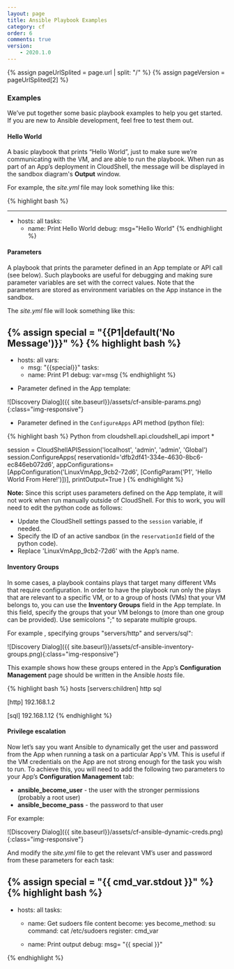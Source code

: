 ```yaml
---
layout: page
title: Ansible Playbook Examples
category: cf
order: 6
comments: true
version:
    - 2020.1.0
---
```


{% assign pageUrlSplited = page.url | split: "/" %}
{% assign pageVersion = pageUrlSplited[2] %}

### Examples
We’ve put together some basic playbook examples to help you get started. If you are new to Ansible development, feel free to test them out.

#### Hello World
A basic playbook that prints “Hello World”, just to make sure we’re communicating with the VM, and are able to run the playbook. When run as part of an App’s deployment in CloudShell, the message will be displayed in the sandbox diagram's **Output** window.

For example, the *site.yml* file may look something like this:

{% highlight bash %}

---
- hosts: all
  tasks:
  - name: Print Hello World
    debug: msg="Hello World"
{% endhighlight %}

<a name="ConfigureApps"></a>

#### Parameters
A playbook that prints the parameter defined in an App template or API call (see below). Such playbooks are useful for debugging and making sure parameter variables are set with the correct values. Note that the parameters are stored as environment variables on the App instance in the sandbox.

The *site.yml* file will look something like this:

{% assign special = "{{P1|default('No Message')}}" %}
{% highlight bash %}
---
- hosts: all
  vars: 
  - msg: "{{special}}"
  tasks:
  - name: Print P1
    debug: var=msg
{% endhighlight %}

* Parameter defined in the App template:

![Discovery Dialog]({{ site.baseurl}}/assets/cf-ansible-params.png){:class="img-responsive"}

* Parameter defined in the `ConfigureApps` API method (python file):

{% highlight bash %}
Python
from cloudshell.api.cloudshell_api import *

session = CloudShellAPISession('localhost', 'admin', 'admin', 'Global')
session.ConfigureApps(
    reservationId='dfb2df41-334e-4630-8bc6-ec846eb072d6',
    appConfigurations=[AppConfiguration('LinuxVmApp_9cb2-72d6', [ConfigParam('P1', 'Hello World From Here!')])],
    printOutput=True
)
{% endhighlight %}

**Note:** Since this script uses parameters defined on the App template, it will not work when run manually outside of CloudShell. For this to work, you will need to edit the python code as follows:
* Update the CloudShell settings passed to the `session` variable, if needed.
* Specify the ID of an active sandbox (in the `reservationId` field of the python code).
* Replace 'LinuxVmApp_9cb2-72d6' with the App’s name.<a name="InventoryGroups"></a>

#### Inventory Groups
In some cases, a playbook contains plays that target many different VMs that require configuration. In order to have the playbook run only the plays that are relevant to a specific VM, or to a group of hosts (VMs) that your VM belongs to, you can use the **Inventory Groups** field in the App template. 
In this field, specify the groups that your VM belongs to (more than one group can be provided). Use semicolons ";" to separate multiple groups.

For example , specifying groups "servers/http" and servers/sql":

![Discovery Dialog]({{ site.baseurl}}/assets/cf-ansible-inventory-groups.png){:class="img-responsive"}

This example shows how these groups entered in the App’s **Configuration Management** page should be written in the Ansible *hosts* file.

{% highlight bash %}
hosts
[servers:children]
http
sql

[http]
192.168.1.2

[sql]
192.168.1.12
{% endhighlight %}

#### Privilege escalation
Now let’s say you want Ansible to dynamically get the user and password from the App when running a task on a particular App's VM. This is useful if the VM credentials on the App are not strong enough for the task you wish to run. To achieve this, you will need to add the following two parameters to your App’s **Configuration Management** tab:
* **ansible_become_user** - the user with the stronger permissions (probably a root user)
* **ansible_become_pass** - the password to that user

For example:

![Discovery Dialog]({{ site.baseurl}}/assets/cf-ansible-dynamic-creds.png){:class="img-responsive"}

And modify the *site.yml* file to get the relevant VM’s user and password from these parameters for each task:

{% assign special = "{{ cmd_var.stdout }}" %}
{% highlight bash %}
---
- hosts: all
  tasks:    
    - name: Get sudoers file content
      become: yes
      become_method: su
      command: cat /etc/sudoers
      register: cmd_var

    - name: Print output
      debug: msg= "{{ special }}"

{% endhighlight %}

